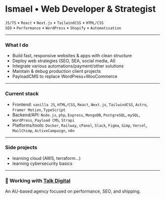 <h1 align="left">Ismael • Web Developer & Strategist</h1>

<p align="left">
  <code>JS/TS</code> • <code>React</code> • <code>Next.js</code> • <code>TailwindCSS</code> • <code>HTML/CSS</code><br>
  <code>SEO</code> • <code>Performance</code> • <code>WordPress</code> • <code>Shopify</code> • <code>Automatisation</code>
</p>

---

### What I do

- Build fast, responsive websites & apps with clean structure
- Deploy web strategies (SEO, SEA, social media, AI)
- Integrate various automations/payment/other solutions
- Maintain & debug production client projects
- PayloadCMS to replace WordPress+WooCommerce

---

### Current stack

- Frontend: `vanilla JS`, `HTML/CSS`, `React`, `Next.js`, `TailwindCSS`, `Astro`, `Framer Motion`, `TypeScript`
- Backend/API: `Node.js`, `php`, `Express`, `MongoDB`, `PostgreSQL`, `mySQL`, `WordPress`, `Payload CMS`, `Strapi`
- Platforms/tools: `Docker`, `Railway`, `cPanel`, `Slack`, `Figma`, `Gimp`, `Vercel`, `MailChimp`, `ActiveCampaign`, `n8n`

---

### Side projects

- learning cloud (AWS, terraform...)
- learning cybersecurity basics

---

### 🏢 Working with [Talk Digital](https://talkdigital.com.au)

An AU-based agency focused on performance, SEO, and shipping.
